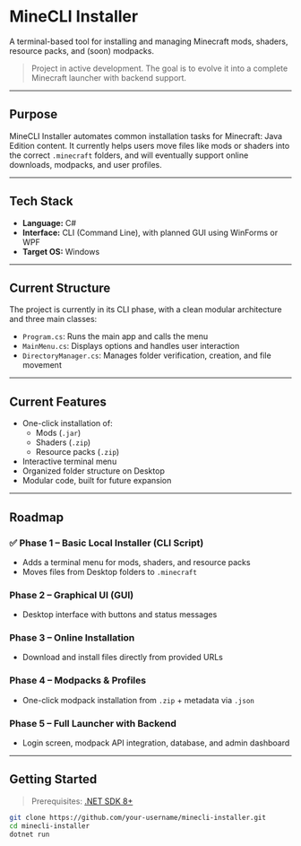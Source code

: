 # MineCLI Installer

A terminal-based tool for installing and managing Minecraft mods, shaders, resource packs, and (soon) modpacks.

> Project in active development. The goal is to evolve it into a complete Minecraft launcher with backend support.

---

## Purpose

MineCLI Installer automates common installation tasks for Minecraft: Java Edition content. It currently helps users move files like mods or shaders into the correct `.minecraft` folders, and will eventually support online downloads, modpacks, and user profiles.

---

## Tech Stack

- **Language:** C#
- **Interface:** CLI (Command Line), with planned GUI using WinForms or WPF
- **Target OS:** Windows

---

## Current Structure

The project is currently in its CLI phase, with a clean modular architecture and three main classes:

- `Program.cs`: Runs the main app and calls the menu
- `MainMenu.cs`: Displays options and handles user interaction
- `DirectoryManager.cs`: Manages folder verification, creation, and file movement

---

## Current Features

- One-click installation of:
  - Mods (`.jar`)
  - Shaders (`.zip`)
  - Resource packs (`.zip`)
- Interactive terminal menu
- Organized folder structure on Desktop
- Modular code, built for future expansion

---

## Roadmap

### ✅ Phase 1 – Basic Local Installer (CLI Script)
- Adds a terminal menu for mods, shaders, and resource packs
- Moves files from Desktop folders to `.minecraft`

### Phase 2 – Graphical UI (GUI)
- Desktop interface with buttons and status messages

### Phase 3 – Online Installation
- Download and install files directly from provided URLs

### Phase 4 – Modpacks & Profiles
- One-click modpack installation from `.zip` + metadata via `.json`

### Phase 5 – Full Launcher with Backend
- Login screen, modpack API integration, database, and admin dashboard

---

## Getting Started

> Prerequisites: [.NET SDK 8+](https://dotnet.microsoft.com/download)

```bash
git clone https://github.com/your-username/minecli-installer.git
cd minecli-installer
dotnet run
